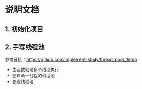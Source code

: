
# 说明文档

## 1. 初始化项目

## 2. 手写线程池

参考链接：https://github.com/implement-study/thread_pool_demo

- 主函数创建多个线程执行
- 创建单一线程的线程池
- 创建线程池



